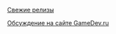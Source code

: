 [Свежие релизы](https://github.com/Panzerschrek/Chasm-Reverse/releases)

[Обсуждение на сайте GameDev.ru](https://gamedev.ru/projects/forum/?id=221817)


